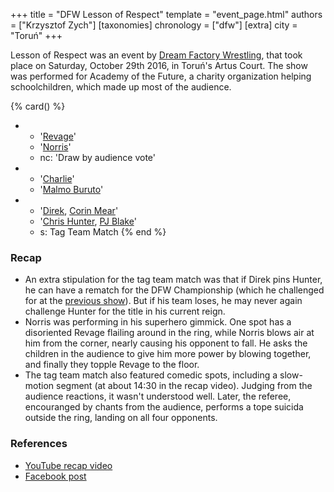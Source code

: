 +++
title = "DFW Lesson of Respect"
template = "event_page.html"
authors = ["Krzysztof Zych"]
[taxonomies]
chronology = ["dfw"]
[extra]
city = "Toruń"
+++

Lesson of Respect was an event by [Dream Factory Wrestling](@/o/dfw.md), that took place on Saturday, October 29th 2016, in Toruń's Artus Court. The show was performed for Academy of the Future, a charity organization helping schoolchildren, which made up most of the audience.

{% card() %}
- - '[Revage](@/w/rafael-kid.md)'
  - '[Norris](@/w/isnorr.md)'
  - nc: 'Draw by audience vote'
- - '[Charlie](@/w/madman-charlie.md)'
  - '[Malmo Buruto](@/w/malmo-buruto.md)'
- - '[Direk](@/w/direk.md), [Corin Mear](@/w/corin-mear.md)'
  - '[Chris Hunter](@/w/chris-hunter.md), [PJ Blake](@/w/pj-blake.md)'
  - s: Tag Team Match
{% end %}

### Recap

* An extra stipulation for the tag team match was that if Direk pins Hunter, he can have a rematch for the DFW Championship (which he challenged for at the [previous show](@/e/dfw/2016-10-10-dfw-step-two.md)). But if his team loses, he may never again challenge Hunter for the title in his current reign.
* Norris was performing in his superhero gimmick. One spot has a disoriented Revage flailing around in the ring, while Norris blows air at him from the corner, nearly causing his opponent to fall. He asks the children in the audience to give him more power by blowing together, and finally they topple Revage to the floor.
* The tag team match also featured comedic spots, including a slow-motion segment (at about 14:30 in the recap video). Judging from the audience reactions, it wasn't understood well. Later, the referee, encouranged by chants from the audience, performs a tope suicida outside the ring, landing on all four opponents.

### References

* [YouTube recap video](https://www.youtube.com/watch?v=KtJYrMjoIrE)
* [Facebook post](https://www.facebook.com/DreamFactoryWrestling/posts/pfbid02nNkFEYD8Z1YvYwTb8kkyYPxkm55qFcMNei2PgM4TyQ3CpCE9KpPNM4fpWALyEMFEl)
